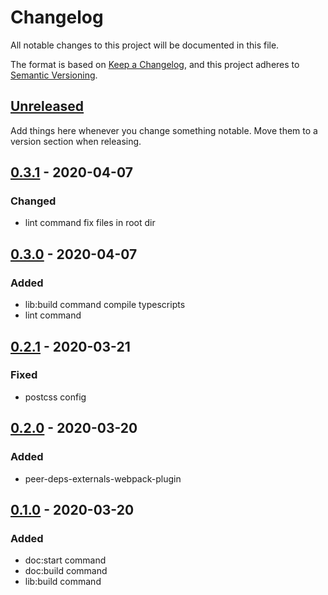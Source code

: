 # Changelog

All notable changes to this project will be documented in this file.

The format is based on [Keep a Changelog](https://keepachangelog.com/en/1.0.0/),
and this project adheres to [Semantic Versioning](https://semver.org/spec/v2.0.0.html).

## [Unreleased]

Add things here whenever you change something notable. Move them to a version
section when releasing.

## [0.3.1] - 2020-04-07

### Changed

- lint command fix files in root dir

## [0.3.0] - 2020-04-07

### Added

- lib:build command compile typescripts
- lint command

## [0.2.1] - 2020-03-21

### Fixed

- postcss config

## [0.2.0] - 2020-03-20

### Added

- peer-deps-externals-webpack-plugin

## [0.1.0] - 2020-03-20

### Added

- doc:start command
- doc:build command
- lib:build command

[unreleased]: https://github.com/advclb/scripts/compare/v0.3.1...HEAD
[0.3.1]: https://github.com/advclb/scripts/compare/v0.3.0...v0.3.1
[0.3.0]: https://github.com/advclb/scripts/compare/v0.2.1...v0.3.0
[0.2.1]: https://github.com/advclb/scripts/compare/v0.2.0...v0.2.1
[0.2.0]: https://github.com/advclb/scripts/compare/v0.1.0...v0.2.0
[0.1.0]: https://github.com/advclb/scripts/releases/tag/v0.1.0
